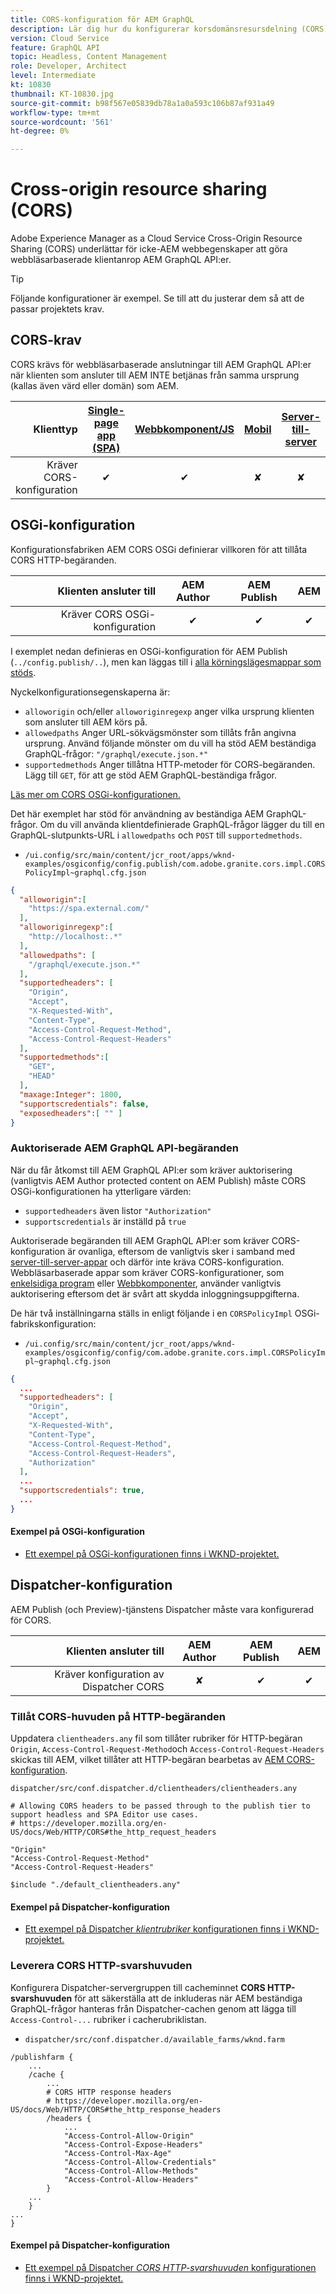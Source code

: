 ```yaml
---
title: CORS-konfiguration för AEM GraphQL
description: Lär dig hur du konfigurerar korsdomänsresursdelning (CORS) för användning med AEM GraphQL.
version: Cloud Service
feature: GraphQL API
topic: Headless, Content Management
role: Developer, Architect
level: Intermediate
kt: 10830
thumbnail: KT-10830.jpg
source-git-commit: b98f567e05839db78a1a0a593c106b87af931a49
workflow-type: tm+mt
source-wordcount: '561'
ht-degree: 0%

---
```



# Cross-origin resource sharing (CORS)

Adobe Experience Manager as a Cloud Service Cross-Origin Resource Sharing (CORS) underlättar för icke-AEM webbegenskaper att göra webbläsarbaserade klientanrop AEM GraphQL API:er.

>[!TIP]
>
> Följande konfigurationer är exempel. Se till att du justerar dem så att de passar projektets krav.

## CORS-krav

CORS krävs för webbläsarbaserade anslutningar till AEM GraphQL API:er när klienten som ansluter till AEM INTE betjänas från samma ursprung (kallas även värd eller domän) som AEM.

| Klienttyp | [Single-page app (SPA)](../spa.md) | [Webbkomponent/JS](../web-component.md) | [Mobil](../mobile.md) | [Server-till-server](../server-to-server.md) |
|----------------------------:|:---------------------:|:-------------:|:---------:|:----------------:|
| Kräver CORS-konfiguration | ✔ | ✔ | ✘ | ✘ |

## OSGi-konfiguration

Konfigurationsfabriken AEM CORS OSGi definierar villkoren för att tillåta CORS HTTP-begäranden.

| Klienten ansluter till | AEM Author | AEM Publish | AEM |
|-------------------------------------:|:----------:|:-------------:|:-------------:|
| Kräver CORS OSGi-konfiguration | ✔ | ✔ | ✔ |


I exemplet nedan definieras en OSGi-konfiguration för AEM Publish (`../config.publish/..`), men kan läggas till i [alla körningslägesmappar som stöds](https://experienceleague.adobe.com/docs/experience-manager-cloud-service/content/implementing/deploying/configuring-osgi.html#runmode-resolution).

Nyckelkonfigurationsegenskaperna är:

+ `alloworigin` och/eller `alloworiginregexp` anger vilka ursprung klienten som ansluter till AEM körs på.
+ `allowedpaths` Anger URL-sökvägsmönster som tillåts från angivna ursprung. Använd följande mönster om du vill ha stöd AEM beständiga GraphQL-frågor: `"/graphql/execute.json.*"`
+ `supportedmethods` Anger tillåtna HTTP-metoder för CORS-begäranden. Lägg till `GET`, för att ge stöd AEM GraphQL-beständiga frågor.

[Läs mer om CORS OSGi-konfigurationen.](https://experienceleague.adobe.com/docs/experience-manager-learn/foundation/security/understand-cross-origin-resource-sharing.html)


Det här exemplet har stöd för användning av beständiga AEM GraphQL-frågor. Om du vill använda klientdefinierade GraphQL-frågor lägger du till en GraphQL-slutpunkts-URL i `allowedpaths` och `POST` till `supportedmethods`.

+ `/ui.config/src/main/content/jcr_root/apps/wknd-examples/osgiconfig/config.publish/com.adobe.granite.cors.impl.CORSPolicyImpl~graphql.cfg.json`

```json
{
  "alloworigin":[
    "https://spa.external.com/"
  ],
  "alloworiginregexp":[
    "http://localhost:.*"
  ],
  "allowedpaths": [
    "/graphql/execute.json.*"
  ],
  "supportedheaders": [
    "Origin",
    "Accept",
    "X-Requested-With",
    "Content-Type",
    "Access-Control-Request-Method",
    "Access-Control-Request-Headers"
  ],
  "supportedmethods":[
    "GET",
    "HEAD"
  ],
  "maxage:Integer": 1800,
  "supportscredentials": false,
  "exposedheaders":[ "" ]
}
```

### Auktoriserade AEM GraphQL API-begäranden

När du får åtkomst till AEM GraphQL API:er som kräver auktorisering (vanligtvis AEM Author protected content on AEM Publish) måste CORS OSGi-konfigurationen ha ytterligare värden:

+ `supportedheaders` även listor `"Authorization"`
+ `supportscredentials` är inställd på `true`

Auktoriserade begäranden till AEM GraphQL API:er som kräver CORS-konfiguration är ovanliga, eftersom de vanligtvis sker i samband med [server-till-server-appar](../server-to-server.md) och därför inte kräva CORS-konfiguration. Webbläsarbaserade appar som kräver CORS-konfigurationer, som [enkelsidiga program](../spa.md) eller [Webbkomponenter](../web-component.md), använder vanligtvis auktorisering eftersom det är svårt att skydda inloggningsuppgifterna.

De här två inställningarna ställs in enligt följande i en `CORSPolicyImpl` OSGi-fabrikskonfiguration:

+ `/ui.config/src/main/content/jcr_root/apps/wknd-examples/osgiconfig/config/com.adobe.granite.cors.impl.CORSPolicyImpl~graphql.cfg.json`

```json
{ 
  ...
  "supportedheaders": [
    "Origin",
    "Accept",
    "X-Requested-With",
    "Content-Type",
    "Access-Control-Request-Method",
    "Access-Control-Request-Headers",
    "Authorization"
  ],
  ...
  "supportscredentials": true,
  ...
}
```

#### Exempel på OSGi-konfiguration

+ [Ett exempel på OSGi-konfigurationen finns i WKND-projektet.](https://github.com/adobe/aem-guides-wknd/blob/main/ui.config/src/main/content/jcr_root/apps/wknd/osgiconfig/config.publish/com.adobe.granite.cors.impl.CORSPolicyImpl~wknd-graphql.cfg.json)

## Dispatcher-konfiguration

AEM Publish (och Preview)-tjänstens Dispatcher måste vara konfigurerad för CORS.

| Klienten ansluter till | AEM Author | AEM Publish | AEM |
|-------------------------------------:|:----------:|:-------------:|:-------------:|
| Kräver konfiguration av Dispatcher CORS | ✘ | ✔ | ✔ |

### Tillåt CORS-huvuden på HTTP-begäranden

Uppdatera `clientheaders.any` fil som tillåter rubriker för HTTP-begäran `Origin`,  `Access-Control-Request-Method`och `Access-Control-Request-Headers` skickas till AEM, vilket tillåter att HTTP-begäran bearbetas av [AEM CORS-konfiguration](#osgi-configuration).

`dispatcher/src/conf.dispatcher.d/clientheaders/clientheaders.any`

```
# Allowing CORS headers to be passed through to the publish tier to support headless and SPA Editor use cases.
# https://developer.mozilla.org/en-US/docs/Web/HTTP/CORS#the_http_request_headers

"Origin"
"Access-Control-Request-Method"
"Access-Control-Request-Headers"

$include "./default_clientheaders.any"
```

#### Exempel på Dispatcher-konfiguration

+ [Ett exempel på Dispatcher _klientrubriker_ konfigurationen finns i WKND-projektet.](https://github.com/adobe/aem-guides-wknd/blob/main/dispatcher/src/conf.dispatcher.d/clientheaders/clientheaders.any#L10-L12)


### Leverera CORS HTTP-svarshuvuden

Konfigurera Dispatcher-servergruppen till cacheminnet **CORS HTTP-svarshuvuden** för att säkerställa att de inkluderas när AEM beständiga GraphQL-frågor hanteras från Dispatcher-cachen genom att lägga till `Access-Control-...` rubriker i cacherubriklistan.

+ `dispatcher/src/conf.dispatcher.d/available_farms/wknd.farm`

```
/publishfarm {
    ...
    /cache {
        ...
        # CORS HTTP response headers
        # https://developer.mozilla.org/en-US/docs/Web/HTTP/CORS#the_http_response_headers
        /headers {
            ...
            "Access-Control-Allow-Origin"
            "Access-Control-Expose-Headers"
            "Access-Control-Max-Age"
            "Access-Control-Allow-Credentials"
            "Access-Control-Allow-Methods"
            "Access-Control-Allow-Headers"
        }
    ...
    }
...
}
```

#### Exempel på Dispatcher-konfiguration

+ [Ett exempel på Dispatcher _CORS HTTP-svarshuvuden_ konfigurationen finns i WKND-projektet.](https://github.com/adobe/aem-guides-wknd/blob/main/dispatcher/src/conf.dispatcher.d/available_farms/wknd.farm#L109-L114)
